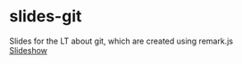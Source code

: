 # slides-git
Slides for the LT about git, which are created using remark.js  
[Slideshow](https://kyohei-m.github.io/slides-git/)

